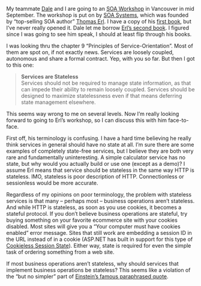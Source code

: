 My teammate [Dale](http://halfmybrain.spaces.msn.com/) and I are going
to an [SOA Workshop](http://www.soasystems.com/events151.asp) in
Vancouver in mid September. The workshop is put on by [SOA
Systems](http://www.soasystems.com/), which was founded by “top-selling
SOA author” [Thomas Erl](http://www.thomaserl.com/). I have a copy of
his [first book](http://www.soabooks.com/chapters1.asp), but I’ve never
really opened it. Dale let me borrow [Erl’s second
book](http://www.soabooks.com/chapters2.asp). I figured since I was
going to see him speak, I should at least flip through his books.

I was looking thru the chapter 9 “Principles of Service-Orientation”.
Most of them are spot on, if not exactly news. Services are loosely
coupled, autonomous and share a formal contract. Yep, with you so far.
But then I got to this one:

> **Services are Stateless**\
> Services should not be required to manage state information, as that
> can impede their ability to remain loosely coupled. Services should be
> designed to maximize statelessness even if that means deferring state
> management elsewhere.

This seems way wrong to me on several levels. Now I’m really looking
forward to going to Erl’s workshop, so I can discuss this with him
face-to-face.

First off, his terminology is confusing. I have a hard time believing he
really think services in general should have no state at all. I’m sure
there are some examples of completely state-free services, but I believe
they are both very rare and fundamentally uninteresting. A simple
calculator service has no state, but why would you actually build or use
one (except as a demo)? I assume Erl means that service should be
stateless in the same way HTTP is stateless. IMO, stateless is poor
description of HTTP. Connectionless or sessionless would be more
accurate.

Regardless of my opinions on poor terminology, the problem with
stateless services is that many – perhaps most – business operations
aren’t stateless. And while HTTP is stateless, as soon as you use
cookies, it becomes a stateful protocol. If you don’t believe business
operations are stateful, try buying something on your favorite ecommerce
site with your cookies disabled. Most sites will give you a “Your
computer must have cookies enabled” error message. Sites that still work
are embedding a session ID in the URL instead of in a cookie (ASP.NET
has built in support for this type of [Cookieless Session
State](http://msdn2.microsoft.com/en-us/library/system.web.configuration.sessionstatesection.cookieless.aspx)).
Either way, state is required for even the simple task of ordering
something from a web site.

If most business operations aren’t stateless, why should services that
implement business operations be stateless? This seems like a violation
of the “but no simpler” part of [Einstein’s famous paraphrased
quote](http://devhawk.net/2006/07/06/paraphasing-simplicity/).
